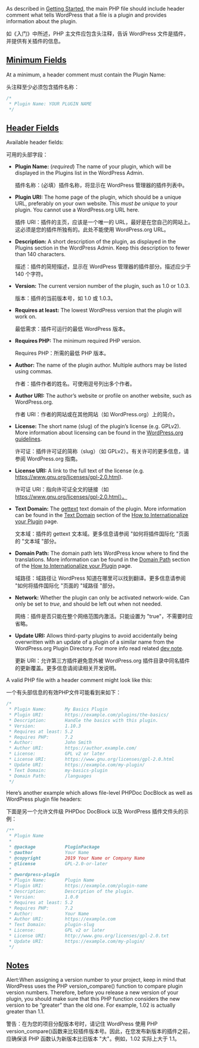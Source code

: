 As described in [Getting Started](https://developer.wordpress.org/plugins/plugin-basics/#getting-started), the main PHP file should include header comment what tells WordPress that a file is a plugin and provides information about the plugin.

如《入门》中所述，PHP 主文件应包含头注释，告诉 WordPress 文件是插件，并提供有关插件的信息。




## [Minimum Fields](https://developer.wordpress.org/plugins/plugin-basics/header-requirements/#minimum-fields)

At a minimum, a header comment must contain the Plugin Name:

头注释至少必须包含插件名称：

```php
/*
 * Plugin Name: YOUR PLUGIN NAME
 */
```



## [Header Fields](https://developer.wordpress.org/plugins/plugin-basics/header-requirements/#header-fields)

Available header fields:

可用的头部字段：

- **Plugin Name:** (*required*) The name of your plugin, which will be displayed in the Plugins list in the WordPress Admin.

  插件名称：(必填）插件名称，将显示在 WordPress 管理器的插件列表中。

- **Plugin URI:** The home page of the plugin, which should be a unique URL, preferably on your own website. This *must be unique* to your plugin. You cannot use a WordPress.org URL here.

  插件 URI：插件的主页，应该是一个唯一的 URL，最好是在您自己的网站上。这必须是您的插件所独有的。此处不能使用 WordPress.org URL。

- **Description:** A short description of the plugin, as displayed in the Plugins section in the WordPress Admin. Keep this description to fewer than 140 characters.

  描述：插件的简短描述，显示在 WordPress 管理器的插件部分。描述应少于 140 个字符。

- **Version:** The current version number of the plugin, such as 1.0 or 1.0.3.

  版本：插件的当前版本号，如 1.0 或 1.0.3。

- **Requires at least:** The lowest WordPress version that the plugin will work on.

  最低需求：插件可运行的最低 WordPress 版本。

- **Requires PHP:** The minimum required PHP version.

  Requires PHP：所需的最低 PHP 版本。

- **Author:** The name of the plugin author. Multiple authors may be listed using commas.

  作者：插件作者的姓名。可使用逗号列出多个作者。

- **Author URI:** The author’s website or profile on another website, such as WordPress.org.

  作者 URI：作者的网站或在其他网站（如 WordPress.org）上的简介。

- **License:** The short name (slug) of the plugin’s license (e.g. GPLv2). More information about licensing can be found in the [WordPress.org guidelines](https://developer.wordpress.org/plugins/wordpress-org/detailed-plugin-guidelines/#1-plugins-must-be-compatible-with-the-gnu-general-public-license).

  许可证：插件许可证的简称（slug）（如 GPLv2）。有关许可的更多信息，请参阅 WordPress.org 指南。

- **License URI:** A link to the full text of the license (e.g. https://www.gnu.org/licenses/gpl-2.0.html).

  许可证 URI：指向许可证全文的链接（如 https://www.gnu.org/licenses/gpl-2.0.html）。

- **Text Domain:** The [gettext](https://www.gnu.org/software/gettext/) text domain of the plugin. More information can be found in the [Text Domain](https://developer.wordpress.org/plugins/internationalization/how-to-internationalize-your-plugin/#text-domains) section of the [How to Internationalize your Plugin](https://developer.wordpress.org/plugins/internationalization/how-to-internationalize-your-plugin/) page.

  文本域：插件的 gettext 文本域。更多信息请参阅 "如何将插件国际化 "页面的 "文本域 "部分。

- **Domain Path:** The domain path lets WordPress know where to find the translations. More information can be found in the [Domain Path](https://developer.wordpress.org/plugins/internationalization/how-to-internationalize-your-plugin/#domain-path) section of the [How to Internationalize your Plugin](https://developer.wordpress.org/plugins/internationalization/how-to-internationalize-your-plugin/) page.

  域路径：域路径让 WordPress 知道在哪里可以找到翻译。更多信息请参阅 "如何将插件国际化 "页面的 "域路径 "部分。

- **Network:** Whether the plugin can only be activated network-wide. Can only be set to *true*, and should be left out when not needed.

  网络：插件是否只能在整个网络范围内激活。只能设置为 "true"，不需要时应省略。

- **Update URI:** Allows third-party plugins to avoid accidentally being overwritten with an update of a plugin of a similar name from the WordPress.org Plugin Directory. For more info read related [dev note](https://make.wordpress.org/core/2021/06/29/introducing-update-uri-plugin-header-in-wordpress-5-8/).

  更新 URI：允许第三方插件避免意外被 WordPress.org 插件目录中同名插件的更新覆盖。更多信息请阅读相关开发说明。

A valid PHP file with a header comment might look like this:

一个有头部信息的有效PHP文件可能看到来如下：

```php
/*
 * Plugin Name:       My Basics Plugin
 * Plugin URI:        https://example.com/plugins/the-basics/
 * Description:       Handle the basics with this plugin.
 * Version:           1.10.3
 * Requires at least: 5.2
 * Requires PHP:      7.2
 * Author:            John Smith
 * Author URI:        https://author.example.com/
 * License:           GPL v2 or later
 * License URI:       https://www.gnu.org/licenses/gpl-2.0.html
 * Update URI:        https://example.com/my-plugin/
 * Text Domain:       my-basics-plugin
 * Domain Path:       /languages
 */
```

Here’s another example which allows file-level PHPDoc DocBlock as well as WordPress plugin file headers:

下面是另一个允许文件级 PHPDoc DocBlock 以及 WordPress 插件文件头的示例：

```php
/**
 * Plugin Name
 *
 * @package           PluginPackage
 * @author            Your Name
 * @copyright         2019 Your Name or Company Name
 * @license           GPL-2.0-or-later
 *
 * @wordpress-plugin
 * Plugin Name:       Plugin Name
 * Plugin URI:        https://example.com/plugin-name
 * Description:       Description of the plugin.
 * Version:           1.0.0
 * Requires at least: 5.2
 * Requires PHP:      7.2
 * Author:            Your Name
 * Author URI:        https://example.com
 * Text Domain:       plugin-slug
 * License:           GPL v2 or later
 * License URI:       http://www.gnu.org/licenses/gpl-2.0.txt
 * Update URI:        https://example.com/my-plugin/
 */
```



## [Notes](https://developer.wordpress.org/plugins/plugin-basics/header-requirements/#notes)

Alert:When assigning a version number to your project, keep in mind that WordPress uses the PHP version_compare() function to compare plugin version numbers. Therefore, before you release a new version of your plugin, you should make sure that this PHP function considers the new version to be “greater” than the old one. For example, 1.02 is actually greater than 1.1.

警告：在为您的项目分配版本号时，请记住 WordPress 使用 PHP version_compare()函数来比较插件版本号。因此，在您发布新版本的插件之前，应确保该 PHP 函数认为新版本比旧版本 "大"。例如，1.02 实际上大于 1.1。